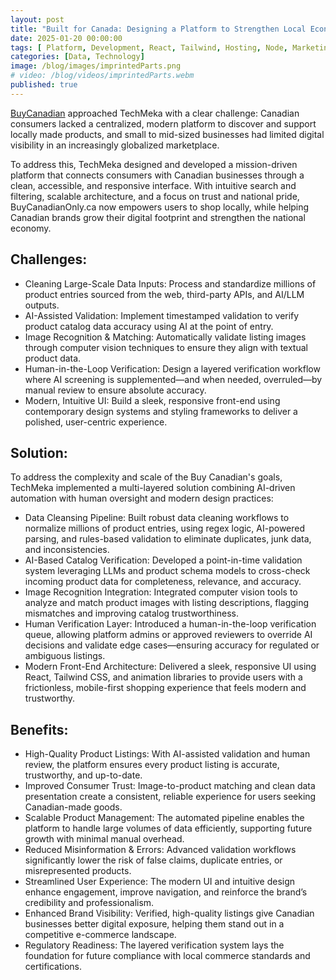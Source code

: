 ```yaml
---
layout: post
title: "Built for Canada: Designing a Platform to Strengthen Local Economies"
date: 2025-01-20 00:00:00
tags: [ Platform, Development, React, Tailwind, Hosting, Node, Marketing, Design, Security, API ]
categories: [Data, Technology]
image: /blog/images/imprintedParts.png
# video: /blog/videos/imprintedParts.webm
published: true
---
```


[BuyCanadian](https://buycanadianonly.ca) approached TechMeka with a clear challenge: Canadian consumers lacked a centralized, modern platform to discover and support locally made products, and small to mid-sized businesses had limited digital visibility in an increasingly globalized marketplace.<!--more-->

To address this, TechMeka designed and developed a mission-driven platform that connects consumers with Canadian businesses through a clean, accessible, and responsive interface. With intuitive search and filtering, scalable architecture, and a focus on trust and national pride, BuyCanadianOnly.ca now empowers users to shop locally, while helping Canadian brands grow their digital footprint and strengthen the national economy.


<!-- <video autoplay loop muted playsinline preload="none" width="100%" height="auto" style="border-radius: 8px; margin-top: 1rem;">
  <source src="/blog/videos/imprintedParts.webm" type="video/webm">
  Your browser does not support the video tag.
</video> -->

<!-- ![imprintedParts][1] -->

## Challenges:
- Cleaning Large-Scale Data Inputs: Process and standardize millions of product entries sourced from the web, third-party APIs, and AI/LLM outputs.
- AI-Assisted Validation: Implement timestamped validation to verify product catalog data accuracy using AI at the point of entry.
- Image Recognition & Matching: Automatically validate listing images through computer vision techniques to ensure they align with textual product data.
- Human-in-the-Loop Verification: Design a layered verification workflow where AI screening is supplemented—and when needed, overruled—by manual review to ensure absolute accuracy.
- Modern, Intuitive UI: Build a sleek, responsive front-end using contemporary design systems and styling frameworks to deliver a polished, user-centric experience.

## Solution:
To address the complexity and scale of the Buy Canadian's goals, TechMeka implemented a multi-layered solution combining AI-driven automation with human oversight and modern design practices:
- Data Cleansing Pipeline: Built robust data cleaning workflows to normalize millions of product entries, using regex logic, AI-powered parsing, and rules-based validation to eliminate duplicates, junk data, and inconsistencies.
- AI-Based Catalog Verification: Developed a point-in-time validation system leveraging LLMs and product schema models to cross-check incoming product data for completeness, relevance, and accuracy.
- Image Recognition Integration: Integrated computer vision tools to analyze and match product images with listing descriptions, flagging mismatches and improving catalog trustworthiness.
- Human Verification Layer: Introduced a human-in-the-loop verification queue, allowing platform admins or approved reviewers to override AI decisions and validate edge cases—ensuring accuracy for regulated or ambiguous listings.
- Modern Front-End Architecture: Delivered a sleek, responsive UI using React, Tailwind CSS, and animation libraries to provide users with a frictionless, mobile-first shopping experience that feels modern and trustworthy.


## Benefits:
- High-Quality Product Listings: With AI-assisted validation and human review, the platform ensures every product listing is accurate, trustworthy, and up-to-date.
- Improved Consumer Trust: Image-to-product matching and clean data presentation create a consistent, reliable experience for users seeking Canadian-made goods.
- Scalable Product Management: The automated pipeline enables the platform to handle large volumes of data efficiently, supporting future growth with minimal manual overhead.
- Reduced Misinformation & Errors: Advanced validation workflows significantly lower the risk of false claims, duplicate entries, or misrepresented products.
- Streamlined User Experience: The modern UI and intuitive design enhance engagement, improve navigation, and reinforce the brand’s credibility and professionalism.
- Enhanced Brand Visibility: Verified, high-quality listings give Canadian businesses better digital exposure, helping them stand out in a competitive e-commerce landscape.
- Regulatory Readiness: The layered verification system lays the foundation for future compliance with local commerce standards and certifications.


 [1]: /blog/images/imprintedParts.png